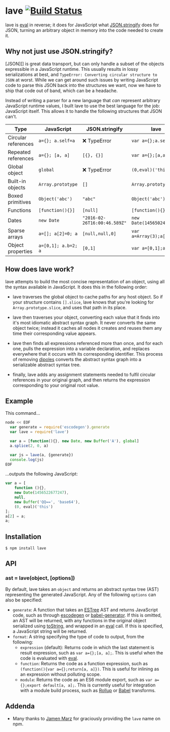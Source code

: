 # lave [![Build Status](https://travis-ci.org/jed/lave.svg?branch=master)](https://travis-ci.org/jed/lave)

lave is [eval][] in reverse; it does for JavaScript what [JSON.stringify][] does for JSON, turning an arbitrary object in memory into the code needed to create it.

## Why not just use JSON.stringify?

[JSON][] is great data transport, but can only handle a subset of the objects expressible in a JavaScript runtime. This usually results in lossy serializations at best, and `TypeError: Converting circular structure to JSON` at worst. While we can get around such issues by writing JavaScript code to parse this JSON back into the structures we want, now we have to ship that code out of band, which can be a headache.

Instead of writing a parser for a new language that _can_ represent arbitrary JavaScript runtime values, I built lave to use the best language for the job: JavaScript itself. This allows it to handle the following structures that JSON can't.

Type                | JavaScript          | JSON.stringify               | lave
------------------- | ------------------- | ---------------------------- | -------------------------
Circular references | `a={}; a.self=a`    | :x: TypeError                | `var a={};a.self=a;a`
Repeated references | `a={}; [a, a]`      | `[{}, {}]`                   | `var a={};[a,a]`
Global object       | `global`            | :x: TypeError                | `(0,eval)('this')`
Built-in objects    | `Array.prototype`   | `[]`                         | `Array.prototype`
Boxed primitives    | `Object('abc')`     | `"abc"`                      | `Object('abc')`
Functions           | `[function(){}]`    | `[null]`                     | `[function(){}]`
Dates               | `new Date`          | `"2016-02-26T16:00:46.589Z"` | `new Date(1456502446589)`
Sparse arrays       | `a=[]; a[2]=0; a`   | `[null,null,0]`              | `var a=Array(3);a[2]=0;a`
Object properties   | `a=[0,1]; a.b=2; a` | `[0,1]`                      | `var a=[0,1];a.b=2;a`

## How does lave work?

lave attempts to build the most concise representation of an object, using all the syntax available in JavaScript. It does this in the following order:

- lave traverses the global object to cache paths for any host object. So if your structure contains `[].slice`, lave knows that you're looking for `Array.prototype.slice`, and uses that path in its place.

- lave then traverses your object, converting each value that it finds into it's most idiomatic abstract syntax graph. It never converts the same object twice; instead it caches all nodes it creates and reuses them any time their corresponding value appears.

- lave then finds all expressions referenced more than once, and for each one, pulls the expression into a variable declaration, and replaces everywhere that it occurs with its corresponding identifier. This process of removing [dipoles][] converts the abstract syntax graph into a serializable abstract syntax tree.

- finally, lave adds any assignment statements needed to fulfil circular references in your original graph, and then returns the expression corresponding to your original root value.

## Example

This command...

```javascript
node << EOF
  var generate = require('escodegen').generate
  var lave = require('lave')

  var a = [function(){}, new Date, new Buffer('A'), global]
  a.splice(2, 0, a)

  var js = lave(a, {generate})
  console.log(js)
EOF
```

...outputs the following JavaScript:

```javascript
var a = [
    function (){},
    new Date(1456522677247),
    null,
    new Buffer('QQ==', 'base64'),
    (0, eval)('this')
];
a[2] = a;
a;
```

## Installation

    $ npm install lave

## API

### ast = lave(object, [options])

By default, lave takes an `object` and returns an abstract syntax tree (AST) representing the generated JavaScript. Any of the following `options` can also be specified:

- `generate`: A function that takes an [ESTree][] AST and returns JavaScript code, such as through [escodegen][] or [babel-generator][]. If this is omitted, an AST will be returned, with any functions in the original object serialized using [toString][], and wrapped in an [eval][] call. If this is specified, a JavaScript string will be returned.
- `format`: A string specifying the type of code to output, from the following:
  - `expression` (default): Returns code in which the last statement is result expression, such as `var a={};[a, a];`. This is useful when the code is evaluated with [eval][].
  - `function`: Returns the code as a function expression, such as `(function(){var a={};return[a, a]})`. This is useful for inlining as an expression without polluting scope.
  - `module`: Returns the code as an ES6 module export, such as `var a={};export default[a, a];`. This is currently useful for integration with a module build process, such as [Rollup][] or [Babel][] transforms.

## Addenda

- Many thanks to [Jamen Marz][] for graciously providing the `lave` name on npm.

[eval]: https://developer.mozilla.org/en-US/docs/Web/JavaScript/Reference/Global_Objects/eval
[JSON.stringify]: https://developer.mozilla.org/en-US/docs/Web/JavaScript/Reference/Global_Objects/JSON/stringify
[escodegen]: https://github.com/estools/escodegen
[babel-generator]: https://github.com/babel/babel/tree/master/packages/babel-generator
[ESTree]: https://github.com/estree/estree/blob/master/spec.md
[toString]: https://developer.mozilla.org/en-US/docs/Web/JavaScript/Reference/Global_Objects/Function/toString
[Jamen Marz]: https://github.com/jamen
[Rollup]: http://rollupjs.org
[Babel]: http://babeljs.io/docs/plugins/transform-es2015-modules-commonjs
[dipoles]: https://en.wikipedia.org/wiki/Dipole_graph
